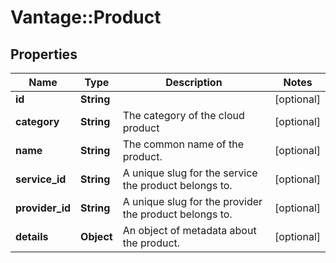 # Vantage::Product

## Properties
Name | Type | Description | Notes
------------ | ------------- | ------------- | -------------
**id** | **String** |  | [optional] 
**category** | **String** | The category of the cloud product | [optional] 
**name** | **String** | The common name of the product. | [optional] 
**service_id** | **String** | A unique slug for the service the product belongs to. | [optional] 
**provider_id** | **String** | A unique slug for the provider the product belongs to. | [optional] 
**details** | **Object** | An object of metadata about the product. | [optional] 


